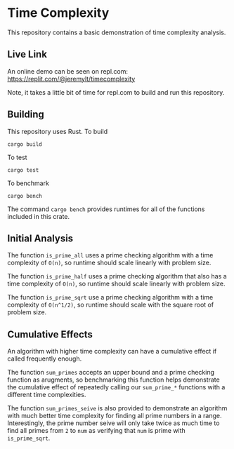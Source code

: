 # Time Complexity

This repository contains a basic demonstration of time complexity analysis.

## Live Link

An online demo can be seen on repl.com:
https://replit.com/@jeremylt/timecomplexity

Note, it takes a little bit of time for repl.com to build and run this repository.

## Building

This repository uses Rust. To build

    cargo build

To test

    cargo test

To benchmark

    cargo bench

The command `cargo bench` provides runtimes for all of the functions included in this crate.

## Initial Analysis

The function `is_prime_all` uses a prime checking algorithm with a time complexity of `O(n)`, so runtime should scale linearly with problem size.

The function `is_prime_half` uses a prime checking algorithm that also has a time complexity of `O(n)`, so runtime should scale linearly with problem size.

The function `is_prime_sqrt` use a prime checking algorithm with a time complexity of `O(n^1/2)`, so runtime should scale with the square root of problem size.

## Cumulative Effects

An algorithm with higher time complexity can have a cumulative effect if called frequently enough.

The function `sum_primes` accepts an upper bound and a prime checking function as arugments, so benchmarking this function helps demonstrate the cumulative effect of repeatedly calling our `sum_prime_*` functions with a different time complexities.

The function `sum_primes_seive` is also provided to demonstrate an algorithm with much better time complexity for finding all prime numbers in a range.
Interestingly, the prime number seive will only take twice as much time to find all primes from `2` to `num` as verifying that `num` is prime with `is_prime_sqrt`.
